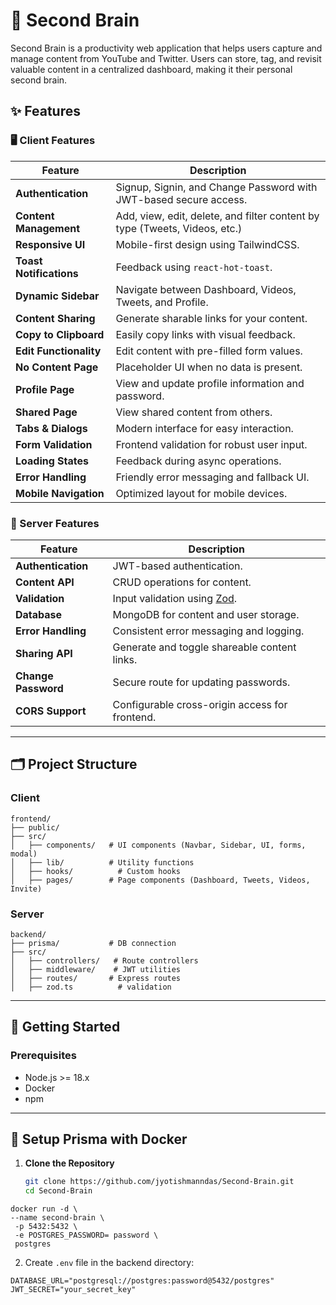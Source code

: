 # 🧠 Second Brain

Second Brain is a productivity web application that helps users capture and manage content from YouTube and Twitter. Users can store, tag, and revisit valuable content in a centralized dashboard, making it their personal second brain.

## ✨ Features

### 🖥️ Client Features

| Feature              | Description                                                                 |
|----------------------|-----------------------------------------------------------------------------|
| **Authentication**   | Signup, Signin, and Change Password with JWT-based secure access.           |
| **Content Management**| Add, view, edit, delete, and filter content by type (Tweets, Videos, etc.) |
| **Responsive UI**    | Mobile-first design using TailwindCSS.                                      |
| **Toast Notifications** | Feedback using `react-hot-toast`.                                         |
| **Dynamic Sidebar**  | Navigate between Dashboard, Videos, Tweets, and Profile.                    |
| **Content Sharing**  | Generate sharable links for your content.                                   |
| **Copy to Clipboard**| Easily copy links with visual feedback.                                     |
| **Edit Functionality** | Edit content with pre-filled form values.                                 |
| **No Content Page**  | Placeholder UI when no data is present.                                     |
| **Profile Page**     | View and update profile information and password.                           |
| **Shared Page**      | View shared content from others.                                            |
| **Tabs & Dialogs**   | Modern interface for easy interaction.                                      |
| **Form Validation**  | Frontend validation for robust user input.                                  |
| **Loading States**   | Feedback during async operations.                                           |
| **Error Handling**   | Friendly error messaging and fallback UI.                                   |
| **Mobile Navigation**| Optimized layout for mobile devices.                                        |

### 🔧 Server Features

| Feature              | Description                                                                 |
|----------------------|-----------------------------------------------------------------------------|
| **Authentication**   | JWT-based authentication.                                                   |
| **Content API**      | CRUD operations for content.                                                |
| **Validation**       | Input validation using [Zod](https://zod.dev).                              |
| **Database**         | MongoDB for content and user storage.                                       |
| **Error Handling**   | Consistent error messaging and logging.                                     |
| **Sharing API**      | Generate and toggle shareable content links.                                |
| **Change Password**  | Secure route for updating passwords.                                        |
| **CORS Support**     | Configurable cross-origin access for frontend.                              |

---

## 🗂️ Project Structure

### Client

```
frontend/
├── public/
├── src/
│   ├── components/   # UI components (Navbar, Sidebar, UI, forms, modal)
│   ├── lib/          # Utility functions
│   ├── hooks/          # Custom hooks
│   ├── pages/        # Page components (Dashboard, Tweets, Videos, Invite)

```

### Server

```
backend/
├── prisma/           # DB connection
├── src/
│   ├── controllers/   # Route controllers    
│   ├── middleware/    # JWT utilities
│   ├── routes/       # Express routes
│   ├── zod.ts          # validation
```

---
## 🚀 Getting Started

### Prerequisites

- Node.js >= 18.x
- Docker
- npm

---

## 🐳 Setup Prisma with Docker

1. **Clone the Repository**
   ```bash
   git clone https://github.com/jyotishmanndas/Second-Brain.git
   cd Second-Brain
   
 ```
 docker run -d \
 --name second-brain \
  -p 5432:5432 \
  -e POSTGRES_PASSWORD= password \
  postgres
```
2. Create `.env` file in the backend directory:
```
DATABASE_URL="postgresql://postgres:password@5432/postgres"
JWT_SECRET="your_secret_key"
```

